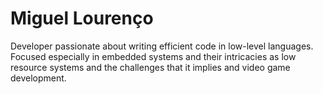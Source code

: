 # Miguel Lourenço
Developer passionate about writing efficient code in low-level languages.
Focused especially in embedded systems and their intricacies as low resource systems and the challenges that it implies and video game development.

<!---
Goosoe/Goosoe is a ✨ special ✨ repository because its `README.md` (this file) appears on your GitHub profile.
You can click the Preview link to take a look at your changes.
--->
